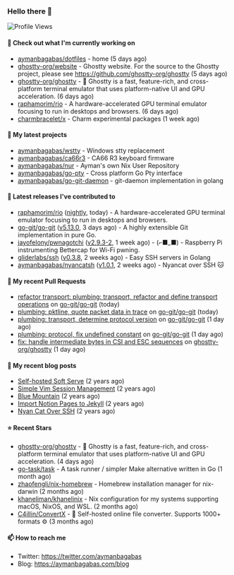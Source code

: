 ### Hello there 👋

![Profile Views](https://komarev.com/ghpvc/?username=aymanbagabas&label=PROFILE+VIEWS)

#### 👷 Check out what I'm currently working on

- [aymanbagabas/dotfiles](https://github.com/aymanbagabas/dotfiles) - home (5 days ago)
- [ghostty-org/website](https://github.com/ghostty-org/website) - Ghostty website. For the source to the Ghostty project, please see https://github.com/ghostty-org/ghostty (5 days ago)
- [ghostty-org/ghostty](https://github.com/ghostty-org/ghostty) - 👻 Ghostty is a fast, feature-rich, and cross-platform terminal emulator that uses platform-native UI and GPU acceleration. (6 days ago)
- [raphamorim/rio](https://github.com/raphamorim/rio) - A hardware-accelerated GPU terminal emulator focusing to run in desktops and browsers. (6 days ago)
- [charmbracelet/x](https://github.com/charmbracelet/x) - Charm experimental packages (1 week ago)

#### 🌱 My latest projects

- [aymanbagabas/wstty](https://github.com/aymanbagabas/wstty) - Windows stty replacement
- [aymanbagabas/ca66r3](https://github.com/aymanbagabas/ca66r3) - CA66 R3 keyboard firmware
- [aymanbagabas/nur](https://github.com/aymanbagabas/nur) - Ayman&#39;s own Nix User Repository
- [aymanbagabas/go-pty](https://github.com/aymanbagabas/go-pty) - Cross platform Go Pty interface
- [aymanbagabas/go-git-daemon](https://github.com/aymanbagabas/go-git-daemon) - git-daemon implementation in golang

#### 🔭 Latest releases I've contributed to

- [raphamorim/rio](https://github.com/raphamorim/rio) ([nightly](https://github.com/raphamorim/rio/releases/tag/nightly), today) - A hardware-accelerated GPU terminal emulator focusing to run in desktops and browsers.
- [go-git/go-git](https://github.com/go-git/go-git) ([v5.13.0](https://github.com/go-git/go-git/releases/tag/v5.13.0), 3 days ago) - A highly extensible Git implementation in pure Go.
- [jayofelony/pwnagotchi](https://github.com/jayofelony/pwnagotchi) ([v2.9.3-2](https://github.com/jayofelony/pwnagotchi/releases/tag/v2.9.3-2), 1 week ago) - (⌐■_■) - Raspberry Pi instrumenting Bettercap for Wi-Fi pwning.
- [gliderlabs/ssh](https://github.com/gliderlabs/ssh) ([v0.3.8](https://github.com/gliderlabs/ssh/releases/tag/v0.3.8), 2 weeks ago) - Easy SSH servers in Golang
- [aymanbagabas/nyancatsh](https://github.com/aymanbagabas/nyancatsh) ([v1.0.1](https://github.com/aymanbagabas/nyancatsh/releases/tag/v1.0.1), 2 weeks ago) - Nyancat over SSH 🐱

#### 🔨 My recent Pull Requests

- [refactor transport: plumbing: transport, refactor and define transport operations](https://github.com/go-git/go-git/pull/1337) on [go-git/go-git](https://github.com/go-git/go-git) (today)
- [plumbing: pktline, quote packet data in trace](https://github.com/go-git/go-git/pull/1334) on [go-git/go-git](https://github.com/go-git/go-git) (today)
- [plumbing: transport, determine protocol version](https://github.com/go-git/go-git/pull/1333) on [go-git/go-git](https://github.com/go-git/go-git) (1 day ago)
- [plumbing: protocol, fix undefined constant](https://github.com/go-git/go-git/pull/1332) on [go-git/go-git](https://github.com/go-git/go-git) (1 day ago)
- [fix: handle intermediate bytes in CSI and ESC sequences](https://github.com/ghostty-org/ghostty/pull/4063) on [ghostty-org/ghostty](https://github.com/ghostty-org/ghostty) (1 day ago)

#### 📜 My recent blog posts

- [Self-hosted Soft Serve](https://aymanbagabas.com/blog/2023/04/28/self-hosted-soft-serve.html) (2 years ago)
- [Simple Vim Session Management](https://aymanbagabas.com/blog/2023/04/13/simple-vim-session-management.html) (2 years ago)
- [Blue Mountain](https://aymanbagabas.com/blog/2022/06/02/blue-mountain.html) (2 years ago)
- [Import Notion Pages to Jekyll](https://aymanbagabas.com/blog/2022/03/29/import-notion-pages-to-jekyll.html) (2 years ago)
- [Nyan Cat Over SSH](https://aymanbagabas.com/blog/2022/03/25/nyan-cat-over-ssh.html) (2 years ago)

#### ⭐ Recent Stars

- [ghostty-org/ghostty](https://github.com/ghostty-org/ghostty) - 👻 Ghostty is a fast, feature-rich, and cross-platform terminal emulator that uses platform-native UI and GPU acceleration. (4 days ago)
- [go-task/task](https://github.com/go-task/task) - A task runner / simpler Make alternative written in Go (1 month ago)
- [zhaofengli/nix-homebrew](https://github.com/zhaofengli/nix-homebrew) - Homebrew installation manager for nix-darwin (2 months ago)
- [khaneliman/khanelinix](https://github.com/khaneliman/khanelinix) - Nix configuration for my systems supporting macOS, NixOS, and WSL.  (2 months ago)
- [C4illin/ConvertX](https://github.com/C4illin/ConvertX) - 💾 Self-hosted online file converter. Supports 1000&#43; formats ⚙️ (3 months ago)

#### 📫 How to reach me

- Twitter: https://twitter.com/aymanbagabas
- Blog: https://aymanbagabas.com/blog
